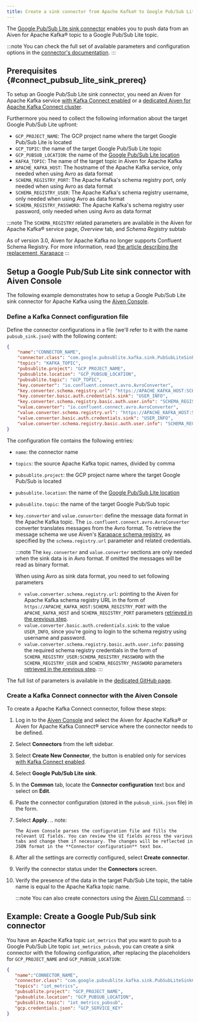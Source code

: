 ```yaml
---
title: Create a sink connector from Apache Kafka® to Google Pub/Sub Lite
---
```


The [Google Pub/Sub Lite sink
connector](https://github.com/googleapis/java-pubsub-group-kafka-connector)
enables you to push data from an Aiven for Apache Kafka® topic to a
Google Pub/Sub Lite topic.

:::note
You can check the full set of available parameters and configuration
options in the [connector's
documentation](https://github.com/googleapis/java-pubsub-group-kafka-connector).
:::

## Prerequisites {#connect_pubsub_lite_sink_prereq}

To setup an Google Pub/Sub Lite sink connector, you need an Aiven for
Apache Kafka service
[with Kafka Connect enabled](enable-connect) or a
[dedicated Aiven for Apache Kafka Connect cluster](/docs/products/kafka/kafka-connect/get-started#apache_kafka_connect_dedicated_cluster).

Furthermore you need to collect the following information about the
target Google Pub/Sub Lite upfront:

-   `GCP_PROJECT_NAME`: The GCP project name where the target Google
    Pub/Sub Lite is located
-   `GCP_TOPIC`: the name of the target Google Pub/Sub Lite topic
-   `GCP_PUBSUB_LOCATION`: the name of the [Google Pub/Sub Lite
    location](https://cloud.google.com/pubsub/lite/docs/locations)
-   `KAFKA_TOPIC`: The name of the target topic in Aiven for Apache
    Kafka
-   `APACHE_KAFKA_HOST`: The hostname of the Apache Kafka service, only
    needed when using Avro as data format
-   `SCHEMA_REGISTRY_PORT`: The Apache Kafka's schema registry port,
    only needed when using Avro as data format
-   `SCHEMA_REGISTRY_USER`: The Apache Kafka's schema registry
    username, only needed when using Avro as data format
-   `SCHEMA_REGISTRY_PASSWORD`: The Apache Kafka's schema registry user
    password, only needed when using Avro as data format

:::note
The `SCHEMA_REGISTRY` related parameters are available in the Aiven for
Apache Kafka® service page, *Overview* tab, and *Schema Registry* subtab

As of version 3.0, Aiven for Apache Kafka no longer supports Confluent
Schema Registry. For more information, read [the article describing the
replacement, Karapace](https://aiven.io/docs/products/kafka/karapace)
:::

## Setup a Google Pub/Sub Lite sink connector with Aiven Console

The following example demonstrates how to setup a Google Pub/Sub Lite
sink connector for Apache Kafka using the [Aiven
Console](https://console.aiven.io/).

### Define a Kafka Connect configuration file

Define the connector configurations in a file (we'll refer to it with
the name `pubsub_sink.json`) with the following content:

``` json
{
    "name":"CONNECTOR_NAME",
    "connector.class": "com.google.pubsublite.kafka.sink.PubSubLiteSinkConnector",
    "topics": "KAFKA_TOPIC",
    "pubsublite.project": "GCP_PROJECT_NAME",
    "pubsublite.location": "GCP_PUBSUB_LOCATION",
    "pubsublite.topic": "GCP_TOPIC",
    "key.converter": "io.confluent.connect.avro.AvroConverter",
    "key.converter.schema.registry.url": "https://APACHE_KAFKA_HOST:SCHEMA_REGISTRY_PORT",
    "key.converter.basic.auth.credentials.sink": "USER_INFO",
    "key.converter.schema.registry.basic.auth.user.info": "SCHEMA_REGISTRY_USER:SCHEMA_REGISTRY_PASSWORD",
    "value.converter": "io.confluent.connect.avro.AvroConverter",
    "value.converter.schema.registry.url": "https://APACHE_KAFKA_HOST:SCHEMA_REGISTRY_PORT",
    "value.converter.basic.auth.credentials.sink": "USER_INFO",
    "value.converter.schema.registry.basic.auth.user.info": "SCHEMA_REGISTRY_USER:SCHEMA_REGISTRY_PASSWORD"
}
```

The configuration file contains the following entries:

-   `name`: the connector name

-   `topics`: the source Apache Kafka topic names, divided by comma

-   `pubsublite.project`: the GCP project name where the target Google
    Pub/Sub is located

-   `pubsublite.location`: the name of the [Google Pub/Sub Lite
    location](https://cloud.google.com/pubsub/lite/docs/locations)

-   `pubsublite.topic`: the name of the target Google Pub/Sub topic

-   `key.converter` and `value.converter`: define the message data
    format in the Apache Kafka topic. The
    `io.confluent.connect.avro.AvroConverter` converter translates
    messages from the Avro format. To retrieve the message schema we use
    Aiven's [Karapace schema
    registry](https://github.com/aiven/karapace), as specified by the
    `schema.registry.url` parameter and related credentials.

    :::note
    The `key.converter` and `value.converter` sections are only needed
    when the sink data is in Avro format. If omitted the messages will
    be read as binary format.

    When using Avro as sink data format, you need to set following
    parameters

    -   `value.converter.schema.registry.url`: pointing to the Aiven for
        Apache Kafka schema registry URL in the form of
        `https://APACHE_KAFKA_HOST:SCHEMA_REGISTRY_PORT` with the
        `APACHE_KAFKA_HOST` and `SCHEMA_REGISTRY_PORT` parameters
        [retrieved in the previous step](/docs/products/kafka/kafka-connect/howto/gcp-pubsub-lite-sink#connect_pubsub_lite_sink_prereq).
    -   `value.converter.basic.auth.credentials.sink`: to the value
        `USER_INFO`, since you're going to login to the schema registry
        using username and password.
    -   `value.converter.schema.registry.basic.auth.user.info`: passing
        the required schema registry credentials in the form of
        `SCHEMA_REGISTRY_USER:SCHEMA_REGISTRY_PASSWORD` with the
        `SCHEMA_REGISTRY_USER` and `SCHEMA_REGISTRY_PASSWORD` parameters
        [retrieved in the previous step](/docs/products/kafka/kafka-connect/howto/gcp-pubsub-lite-sink#connect_pubsub_lite_sink_prereq).
    :::

The full list of parameters is available in the [dedicated GitHub
page](https://github.com/googleapis/java-pubsub-group-kafka-connector/).

### Create a Kafka Connect connector with the Aiven Console

To create a Apache Kafka Connect connector, follow these steps:

1.  Log in to the [Aiven Console](https://console.aiven.io/) and select
    the Aiven for Apache Kafka® or Aiven for Apache Kafka Connect®
    service where the connector needs to be defined.

2.  Select **Connectors** from the left sidebar.

3.  Select **Create New Connector**, the button is enabled only for
    services
    [with Kafka Connect enabled](enable-connect).

4.  Select **Google Pub/Sub Lite sink**.

5.  In the **Common** tab, locate the **Connector configuration** text
    box and select on **Edit**.

6.  Paste the connector configuration (stored in the `pubsub_sink.json`
    file) in the form.

7.  Select **Apply**. .. note:

        The Aiven Console parses the configuration file and fills the relevant UI fields. You can review the UI fields across the various tabs and change them if necessary. The changes will be reflected in JSON format in the **Connector configuration** text box.

8.  After all the settings are correctly configured, select **Create
    connector**.

9.  Verify the connector status under the **Connectors** screen.

10. Verify the presence of the data in the target Pub/Sub Lite topic,
    the table name is equal to the Apache Kafka topic name.

    :::note
    You can also create connectors using the
    [Aiven CLI command](/docs/tools/cli/service/connector#avn_service_connector_create).
    :::

## Example: Create a Google Pub/Sub sink connector

You have an Apache Kafka topic `iot_metrics` that you want to push to a
Google Pub/Sub Lite topic `iot_metrics_pubsub`, you can create a sink
connector with the following configuration, after replacing the
placeholders for `GCP_PROJECT_NAME` and `GCP_PUBSUB_LOCATION`:

``` json
{
   "name":"CONNECTOR_NAME",
   "connector.class": "com.google.pubsublite.kafka.sink.PubSubLiteSinkConnector",
   "topics": "iot_metrics",
   "pubsublite.project": "GCP_PROJECT_NAME",
   "pubsublite.location": "GCP_PUBSUB_LOCATION",
   "pubsublite.topic": "iot_metrics_pubsub",
   "gcp.credentials.json": "GCP_SERVICE_KEY"
}
```
